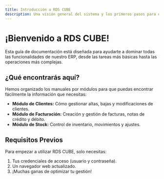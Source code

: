 ```yaml
---
title: Introducción a RDS CUBE
description: Una visión general del sistema y los primeros pasos para empezar a trabajar.
---
```


# ¡Bienvenido a RDS CUBE!

Esta guía de documentación está diseñada para ayudarte a dominar todas las funcionalidades de nuestro ERP, desde las tareas más básicas hasta las operaciones más complejas.

## ¿Qué encontrarás aquí?

Hemos organizado los manuales por módulos para que puedas encontrar fácilmente la información que necesitas:

- **Módulo de Clientes:** Cómo gestionar altas, bajas y modificaciones de clientes.
- **Módulo de Facturación:** Creación y gestión de facturas, notas de crédito y débito.
- **Módulo de Stock:** Control de inventario, movimientos y ajustes.

## Requisitos Previos

Para empezar a utilizar RDS CUBE, solo necesitas:
1.  Tus credenciales de acceso (usuario y contraseña).
2.  Un navegador web actualizado.
3.  ¡Muchas ganas de optimizar tu gestión!